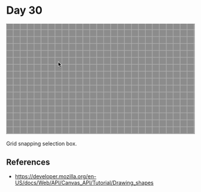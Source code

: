 # Day 30

![Preview Image](sample.gif)

Grid snapping selection box.

## References

* https://developer.mozilla.org/en-US/docs/Web/API/Canvas_API/Tutorial/Drawing_shapes

